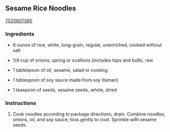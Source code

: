 ## Sesame Rice Noodles

[7520807380](http://www.myrecipes.com/recipe/sesame-rice-noodles)

### Ingredients

 - 6 ounce of rice, white, long-grain, regular, unenriched, cooked without salt

 - 1/4 cup of onions, spring or scallions (includes tops and bulb), raw

 - 1 tablespoon of oil, sesame, salad or cooking

 - 1 tablespoon of soy sauce made from soy (tamari)

 - 1 teaspoon of seeds, sesame seeds, whole, dried

### Instructions

1. Cook noodles according to package directions; drain. Combine noodles, onions, oil, and soy sauce; toss gently to coat. Sprinkle with sesame seeds.